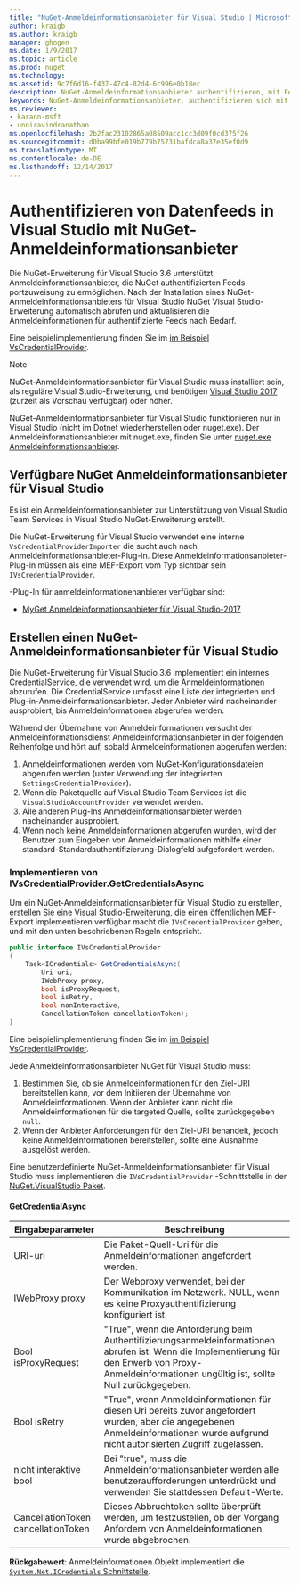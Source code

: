 ```yaml
---
title: "NuGet-Anmeldeinformationsanbieter für Visual Studio | Microsoft Docs"
author: kraigb
ms.author: kraigb
manager: ghogen
ms.date: 1/9/2017
ms.topic: article
ms.prod: nuget
ms.technology: 
ms.assetid: 9c7f6d16-f437-47c4-82d4-6c996e0b18ec
description: NuGet-Anmeldeinformationsanbieter authentifizieren, mit Feeds durch Implementieren der IVsCredentialProvider-Schnittstelle in einer Visual Studio-Erweiterung.
keywords: NuGet-Anmeldeinformationsanbieter, authentifizieren sich mit dem Feed, authentifizieren sich mit visual Studio-Erweiterung von NuGet-Katalog
ms.reviewer:
- karann-msft
- unniravindranathan
ms.openlocfilehash: 2b2fac23102865a08509acc1cc3d09f0cd375f26
ms.sourcegitcommit: d0ba99bfe019b779b75731bafdca8a37e35ef0d9
ms.translationtype: MT
ms.contentlocale: de-DE
ms.lasthandoff: 12/14/2017
---
```

# <a name="authenticating-feeds-in-visual-studio-with-nuget-credential-providers"></a>Authentifizieren von Datenfeeds in Visual Studio mit NuGet-Anmeldeinformationsanbieter

Die NuGet-Erweiterung für Visual Studio 3.6 unterstützt Anmeldeinformationsanbieter, die NuGet authentifizierten Feeds portzuweisung zu ermöglichen.
Nach der Installation eines NuGet-Anmeldeinformationsanbieters für Visual Studio NuGet Visual Studio-Erweiterung automatisch abrufen und aktualisieren die Anmeldeinformationen für authentifizierte Feeds nach Bedarf.

Eine beispielimplementierung finden Sie im [im Beispiel VsCredentialProvider](https://github.com/NuGet/Samples/tree/master/VsCredentialProvider).

> [!Note]
> NuGet-Anmeldeinformationsanbieter für Visual Studio muss installiert sein, als reguläre Visual Studio-Erweiterung, und benötigen [Visual Studio 2017](https://aka.ms/vs/15/preview/vs_enterprise) (zurzeit als Vorschau verfügbar) oder höher.
>
> NuGet-Anmeldeinformationsanbieter für Visual Studio funktionieren nur in Visual Studio (nicht im Dotnet wiederherstellen oder nuget.exe). Der Anmeldeinformationsanbieter mit nuget.exe, finden Sie unter [nuget.exe Anmeldeinformationsanbieter](nuget-exe-Credential-providers.md).

## <a name="available-nuget-credential-providers-for-visual-studio"></a>Verfügbare NuGet Anmeldeinformationsanbieter für Visual Studio

Es ist ein Anmeldeinformationsanbieter zur Unterstützung von Visual Studio Team Services in Visual Studio NuGet-Erweiterung erstellt.

Die NuGet-Erweiterung für Visual Studio verwendet eine interne `VsCredentialProviderImporter` die sucht auch nach Anmeldeinformationsanbieter-Plug-in. Diese Anmeldeinformationsanbieter-Plug-in müssen als eine MEF-Export vom Typ sichtbar sein `IVsCredentialProvider`.

-Plug-In für anmeldeinformationenanbieter verfügbar sind:

- [MyGet Anmeldeinformationsanbieter für Visual Studio-2017](http://docs.myget.org/docs/reference/credential-provider-for-visual-studio)

## <a name="creating-a-nuget-credential-provider-for-visual-studio"></a>Erstellen einen NuGet-Anmeldeinformationsanbieter für Visual Studio

Die NuGet-Erweiterung für Visual Studio 3.6 implementiert ein internes CredentialService, die verwendet wird, um die Anmeldeinformationen abzurufen. Die CredentialService umfasst eine Liste der integrierten und Plug-in-Anmeldeinformationsanbieter. Jeder Anbieter wird nacheinander ausprobiert, bis Anmeldeinformationen abgerufen werden.

Während der Übernahme von Anmeldeinformationen versucht der Anmeldeinformationsdienst Anmeldeinformationsanbieter in der folgenden Reihenfolge und hört auf, sobald Anmeldeinformationen abgerufen werden:

1. Anmeldeinformationen werden vom NuGet-Konfigurationsdateien abgerufen werden (unter Verwendung der integrierten `SettingsCredentialProvider`).
1. Wenn die Paketquelle auf Visual Studio Team Services ist die `VisualStudioAccountProvider` verwendet werden.
1. Alle anderen Plug-Ins Anmeldeinformationsanbieter werden nacheinander ausprobiert.
1. Wenn noch keine Anmeldeinformationen abgerufen wurden, wird der Benutzer zum Eingeben von Anmeldeinformationen mithilfe einer standard-Standardauthentifizierung-Dialogfeld aufgefordert werden.

### <a name="implementing-ivscredentialprovidergetcredentialsasync"></a>Implementieren von IVsCredentialProvider.GetCredentialsAsync

Um ein NuGet-Anmeldeinformationsanbieter für Visual Studio zu erstellen, erstellen Sie eine Visual Studio-Erweiterung, die einen öffentlichen MEF-Export implementieren verfügbar macht die `IVsCredentialProvider` geben, und mit den unten beschriebenen Regeln entspricht.

```cs
public interface IVsCredentialProvider
{
    Task<ICredentials> GetCredentialsAsync(
        Uri uri,
        IWebProxy proxy,
        bool isProxyRequest,
        bool isRetry,
        bool nonInteractive,
        CancellationToken cancellationToken);
}
```

Eine beispielimplementierung finden Sie im [im Beispiel VsCredentialProvider](https://github.com/NuGet/Samples/tree/master/VsCredentialProvider).

Jede Anmeldeinformationsanbieter NuGet für Visual Studio muss:

1. Bestimmen Sie, ob sie Anmeldeinformationen für den Ziel-URI bereitstellen kann, vor dem Initiieren der Übernahme von Anmeldeinformationen. Wenn der Anbieter kann nicht die Anmeldeinformationen für die targeted Quelle, sollte zurückgegeben `null`.
1. Wenn der Anbieter Anforderungen für den Ziel-URI behandelt, jedoch keine Anmeldeinformationen bereitstellen, sollte eine Ausnahme ausgelöst werden.

Eine benutzerdefinierte NuGet-Anmeldeinformationsanbieter für Visual Studio muss implementieren die `IVsCredentialProvider` -Schnittstelle in der [NuGet.VisualStudio Paket](https://www.nuget.org/packages/NuGet.VisualStudio/).

#### <a name="getcredentialasync"></a>GetCredentialAsync

| Eingabeparameter |Beschreibung|
| ----------------|-----------|
| URI-uri | Die Paket-Quell-Uri für die Anmeldeinformationen angefordert werden.|
| IWebProxy proxy | Der Webproxy verwendet, bei der Kommunikation im Netzwerk. NULL, wenn es keine Proxyauthentifizierung konfiguriert ist. |
| Bool isProxyRequest | "True", wenn die Anforderung beim Authentifizierungsanmeldeinformationen abrufen ist. Wenn die Implementierung für den Erwerb von Proxy-Anmeldeinformationen ungültig ist, sollte Null zurückgegeben. |
| Bool isRetry | "True", wenn Anmeldeinformationen für diesen Uri bereits zuvor angefordert wurden, aber die angegebenen Anmeldeinformationen wurde aufgrund nicht autorisierten Zugriff zugelassen. |
| nicht interaktive bool | Bei "true", muss die Anmeldeinformationsanbieter werden alle benutzeraufforderungen unterdrückt und verwenden Sie stattdessen Default-Werte. |
| CancellationToken cancellationToken | Dieses Abbruchtoken sollte überprüft werden, um festzustellen, ob der Vorgang Anfordern von Anmeldeinformationen wurde abgebrochen. |
  
**Rückgabewert**: Anmeldeinformationen Objekt implementiert die [ `System.Net.ICredentials` Schnittstelle](https://msdn.microsoft.com/library/system.net.icredentials.aspx).
